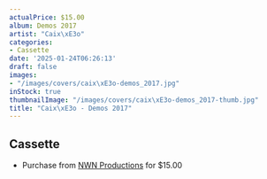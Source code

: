 ```yaml
---
actualPrice: $15.00
album: Demos 2017
artist: "Caix\xE3o"
categories:
- Cassette
date: '2025-01-24T06:26:13'
draft: false
images:
- "/images/covers/caix\xE3o-demos_2017.jpg"
inStock: true
thumbnailImage: "/images/covers/caix\xE3o-demos_2017-thumb.jpg"
title: "Caix\xE3o - Demos 2017"
---
```


## Cassette
* Purchase from [NWN Productions](http://shop.nwnprod.com/index.php?route=product/product&path=73&product_id=59601&sort=pd.name&order=ASC) for $15.00
